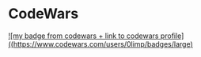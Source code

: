 # CodeWars
[![my badge from codewars + link to codewars profile]((https://www.codewars.com/users/0limp/badges/large)](https://www.codewars.com/users/0limp)